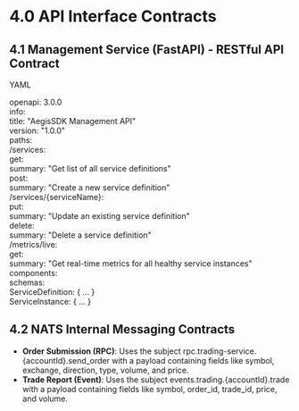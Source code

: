 # **4.0 API Interface Contracts**

## **4.1 Management Service (FastAPI) \- RESTful API Contract**

YAML

openapi: 3.0.0  
info:  
  title: "AegisSDK Management API"  
  version: "1.0.0"  
paths:  
  /services:  
    get:  
      summary: "Get list of all service definitions"  
    post:  
      summary: "Create a new service definition"  
  /services/{serviceName}:  
    put:  
      summary: "Update an existing service definition"  
    delete:  
      summary: "Delete a service definition"  
  /metrics/live:  
    get:  
      summary: "Get real-time metrics for all healthy service instances"  
components:  
  schemas:  
    ServiceDefinition: { ... }  
    ServiceInstance: { ... }

## **4.2 NATS Internal Messaging Contracts**

* **Order Submission (RPC)**: Uses the subject rpc.trading-service.{accountId}.send\_order with a payload containing fields like symbol, exchange, direction, type, volume, and price.  
* **Trade Report (Event)**: Uses the subject events.trading.{accountId}.trade with a payload containing fields like symbol, order\_id, trade\_id, price, and volume.
